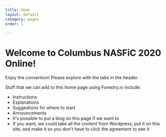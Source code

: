 ```yaml
---
title: Home
layout: default
category: pages
order: 1

---
```

# Welcome to Columbus NASFiC 2020 Online!

Enjoy the convention! Please explore with the tabs in the header.

Stuff that we can add to this home page using Forestry.io include:

* Instructions
* Explanations
* Suggestions for where to start
* Announcements
* It's possible to put a blog on this page if we want to
* If you want, we could take all the content from Wordpress, put it on this site, and make it so you don't have to click the agreement to see it